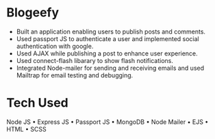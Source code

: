 # Blogeefy

- Built an application enabling users to publish posts and comments.
- Used passport JS to authenticate a user and implemented social authentication with google.
- Used AJAX while publishing a post to enhance user experience.
- Used connect-flash libarary to show flash notifications.
- Integrated Node-mailer for sending and receiving emails and used Mailtrap for email testing and debugging.

# Tech Used

Node JS • Express JS • Passport JS • MongoDB • Node Mailer • EJS • HTML • SCSS
